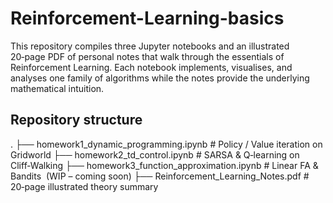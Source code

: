 # Reinforcement-Learning-basics
This repository compiles three Jupyter notebooks and an illustrated 20‑page PDF of personal notes that walk through the essentials of Reinforcement Learning. Each notebook implements, visualises, and analyses one family of algorithms while the notes provide the underlying mathematical intuition.


## Repository structure
.
├── homework1_dynamic_programming.ipynb    # Policy / Value iteration on Gridworld
├── homework2_td_control.ipynb             # SARSA & Q‑learning on Cliff‑Walking
├── homework3_function_approximation.ipynb # Linear FA & Bandits  (WIP – coming soon)
├── Reinforcement_Learning_Notes.pdf       # 20‑page illustrated theory summary


